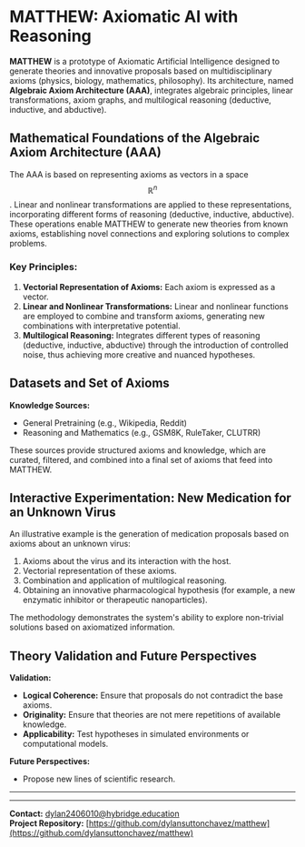 # MATTHEW: Axiomatic AI with Reasoning

**MATTHEW** is a prototype of Axiomatic Artificial Intelligence designed to generate theories and innovative proposals based on multidisciplinary axioms (physics, biology, mathematics, philosophy). Its architecture, named **Algebraic Axiom Architecture (AAA)**, integrates algebraic principles, linear transformations, axiom graphs, and multilogical reasoning (deductive, inductive, and abductive).

## Mathematical Foundations of the Algebraic Axiom Architecture (AAA)

The AAA is based on representing axioms as vectors in a space $$\mathbb{R}^n$$. Linear and nonlinear transformations are applied to these representations, incorporating different forms of reasoning (deductive, inductive, abductive). These operations enable MATTHEW to generate new theories from known axioms, establishing novel connections and exploring solutions to complex problems.

### Key Principles:

1. **Vectorial Representation of Axioms:** Each axiom is expressed as a vector.
2. **Linear and Nonlinear Transformations:** Linear and nonlinear functions are employed to combine and transform axioms, generating new combinations with interpretative potential.
3. **Multilogical Reasoning:** Integrates different types of reasoning (deductive, inductive, abductive) through the introduction of controlled noise, thus achieving more creative and nuanced hypotheses.

## Datasets and Set of Axioms

**Knowledge Sources:**
- General Pretraining (e.g., Wikipedia, Reddit)
- Reasoning and Mathematics (e.g., GSM8K, RuleTaker, CLUTRR)

These sources provide structured axioms and knowledge, which are curated, filtered, and combined into a final set of axioms that feed into MATTHEW.

## Interactive Experimentation: New Medication for an Unknown Virus

An illustrative example is the generation of medication proposals based on axioms about an unknown virus:

1. Axioms about the virus and its interaction with the host.
2. Vectorial representation of these axioms.
3. Combination and application of multilogical reasoning.
4. Obtaining an innovative pharmacological hypothesis (for example, a new enzymatic inhibitor or therapeutic nanoparticles).

The methodology demonstrates the system's ability to explore non-trivial solutions based on axiomatized information.

## Theory Validation and Future Perspectives

**Validation:**
- **Logical Coherence:** Ensure that proposals do not contradict the base axioms.
- **Originality:** Ensure that theories are not mere repetitions of available knowledge.
- **Applicability:** Test hypotheses in simulated environments or computational models.

**Future Perspectives:**
- Propose new lines of scientific research.

---

---

**Contact:** [dylan2406010@hybridge.education](mailto:dylan2406010@hybridge.education)  
**Project Repository:** [https://github.com/dylansuttonchavez/matthew](https://github.com/dylansuttonchavez/matthew)
